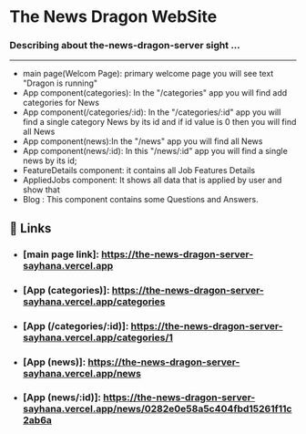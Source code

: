 
# The News Dragon WebSite

### Describing about the-news-dragon-server sight ...
***
* main page(Welcom Page): primary welcome page you will see text "Dragon is running" 
* App component(categories): In the "/categories" app you will find add categories for News
* App component(/categories/:id): In the "/categories/:id" app you will find a single category News by its id and if id value is 0 then you will find all News
* App component(news):In the "/news" app you will find all News
* App component(news/:id): In this "/news/:id" app you will find a single news by its id;
* FeatureDetails component: it contains all Job Features Details
* AppliedJobs component: It shows all data that is applied by user and show that
* Blog : This component contains some Questions and Answers.

## 🔗 Links
* ### [main page link]: https://the-news-dragon-server-sayhana.vercel.app
* ### [App (categories)]: https://the-news-dragon-server-sayhana.vercel.app/categories
* ### [App (/categories/:id)]: https://the-news-dragon-server-sayhana.vercel.app/categories/1
* ### [App (news)]: https://the-news-dragon-server-sayhana.vercel.app/news
* ### [App (news/:id)]: https://the-news-dragon-server-sayhana.vercel.app/news/0282e0e58a5c404fbd15261f11c2ab6a








